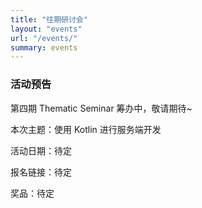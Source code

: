 ```yaml
---
title: "往期研讨会"
layout: "events"
url: "/events/"
summary: events
---
```


### 活动预告

第四期 Thematic Seminar 筹办中，敬请期待~

本次主题：使用 Kotlin 进行服务端开发

活动日期：待定

报名链接：待定

奖品：待定
